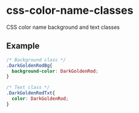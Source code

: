 # css-color-name-classes
CSS color name background and text classes

## Example

```css
/* Background class */
.DarkGoldenRodBg{
  background-color: DarkGoldenRod;
}

/* Text class */
.DarkGoldenRodTxt{
  color: DarkGoldenRod;
}
```
